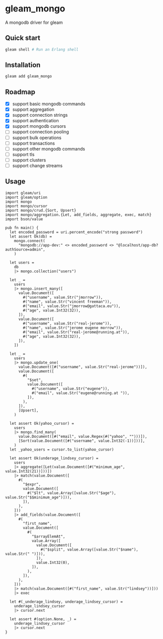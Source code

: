 # gleam_mongo

A mongodb driver for gleam

## Quick start

```sh
gleam shell # Run an Erlang shell
```

## Installation

```sh
gleam add gleam_mongo
```

## Roadmap

- [x] support basic mongodb commands
- [x] support aggregation
- [x] support connection strings
- [x] support authentication
- [x] support mongodb cursors
- [ ] support connection pooling
- [ ] support bulk operations
- [ ] support transactions
- [ ] support other mongodb commands
- [ ] support tls
- [ ] support clusters
- [ ] support change streams

## Usage

```gleam
import gleam/uri
import gleam/option
import mongo
import mongo/cursor
import mongo/crud.{Sort, Upsert}
import mongo/aggregation.{Let, add_fields, aggregate, exec, match}
import bson/value

pub fn main() {
  let encoded_password = uri.percent_encode("strong password")
  let assert Ok(db) =
    mongo.connect(
      "mongodb://app-dev:" <> encoded_password <> "@localhost/app-db?authSource=admin",
    )

  let users =
    db
    |> mongo.collection("users")

  let _ =
    users
    |> mongo.insert_many([
      value.Document([
        #("username", value.Str("jmorrow")),
        #("name", value.Str("vincent freeman")),
        #("email", value.Str("jmorrow@gattaca.eu")),
        #("age", value.Int32(32)),
      ]),
      value.Document([
        #("username", value.Str("real-jerome")),
        #("name", value.Str("jerome eugene morrow")),
        #("email", value.Str("real-jerome@running.at")),
        #("age", value.Int32(32)),
      ]),
    ])

  let _ =
    users
    |> mongo.update_one(
      value.Document([#("username", value.Str("real-jerome"))]),
      value.Document([
        #(
          "$set",
          value.Document([
            #("username", value.Str("eugene")),
            #("email", value.Str("eugene@running.at ")),
          ]),
        ),
      ]),
      [Upsert],
    )

  let assert Ok(yahoo_cursor) =
    users
    |> mongo.find_many(
      value.Document([#("email", value.Regex(#("yahoo", "")))]),
      [Sort(value.Document([#("username", value.Int32(-1))]))],
    )
  let _yahoo_users = cursor.to_list(yahoo_cursor)

  let assert Ok(underage_lindsey_cursor) =
    users
    |> aggregate([Let(value.Document([#("minimum_age", value.Int32(21))]))])
    |> match(value.Document([
      #(
        "$expr",
        value.Document([
          #("$lt", value.Array([value.Str("$age"), value.Str("$$minimum_age")])),
        ]),
      ),
    ]))
    |> add_fields(value.Document([
      #(
        "first_name",
        value.Document([
          #(
            "$arrayElemAt",
            value.Array([
              value.Document([
                #("$split", value.Array([value.Str("$name"), value.Str(" ")])),
              ]),
              value.Int32(0),
            ]),
          ),
        ]),
      ),
    ]))
    |> match(value.Document([#("first_name", value.Str("lindsey"))]))
    |> exec

  let #(_underage_lindsey, underage_lindsey_cursor) =
    underage_lindsey_cursor
    |> cursor.next

  let assert #(option.None, _) =
    underage_lindsey_cursor
    |> cursor.next
}
```
